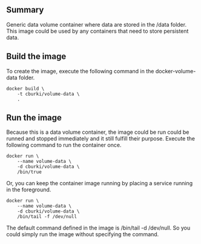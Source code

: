 Summary
-------

Generic data volume container where data are stored in the /data folder. This image could be used by any containers that need to store persistent data.


Build the image
---------------

To create the image, execute the following command in the docker-volume-data folder.

    docker build \
        -t cburki/volume-data \
        .


Run the image
-------------

Because this is a data volume container, the image could be run could be runned and stopped immediately and it still fulfill their purpose. Execute the following command to run the container once.

    docker run \
        --name volume-data \
        -d cburki/volume-data \
        /bin/true

Or, you can keep the container image running by placing a service running in the foreground.

    docker run \
        --name volume-data \
        -d cburki/volume-data \
        /bin/tail -f /dev/null

The default command defined in the image is /bin/tail -d /dev/null. So you could simply run the image without specifying the command.
